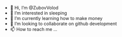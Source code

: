 - 👋 Hi, I’m @ZubovVolod
- 👀 I’m interested in sleeping
- 🌱 I’m currently learning how to make money
- 💞️ I’m looking to collaborate on github development
- 📫 How to reach me ...

<!---
ZubovVolod/ZubovVolod is a ✨ special ✨ repository because its `README.md` (this file) appears on your GitHub profile.
You can click the Preview link to take a look at your changes.
--->
